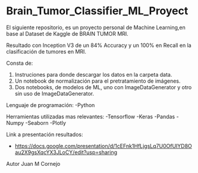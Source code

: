 # Brain_Tumor_Classifier_ML_Proyect

El siguiente repositorio, es un proyecto personal de Machine Learning,en base al Dataset de Kaggle de BRAIN TUMOR MRI.

Resultado con Inception V3  de un 84% Accuracy y un 100% en Recall en la clasificación de tumores en MRI.

Consta de:
1. Instruciones para donde descargar los datos en la carpeta data.
2. Un notebook de normalización para el pretratamiento de imágenes.
3. Dos notebooks, de modelos de ML, uno con ImageDataGenerator y otro sin uso de ImageDataGenerator.

Lenguaje de programación:
-Python

Herramientas utilizadas mas relevantes:
-Tensorflow
-Keras
-Pandas
-Numpy
-Seaborn
-Plotly

Link a presentación resultados:
- https://docs.google.com/presentation/d/1cEFnk1HfLjgsLq7U0OfUIYD8Oau2X9gsXqcYX3JLoCY/edit?usp=sharing

Autor Juan M Cornejo
